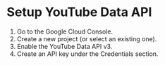 # Setup YouTube Data API
1. Go to the Google Cloud Console.
2. Create a new project (or select an existing one).
3. Enable the YouTube Data API v3.
4. Create an API key under the Credentials section.